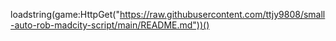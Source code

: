 loadstring(game:HttpGet("https://raw.githubusercontent.com/ttjy9808/small-auto-rob-madcity-script/main/README.md"))()
